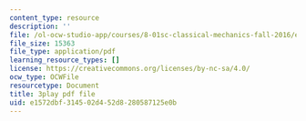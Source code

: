 ```yaml
---
content_type: resource
description: ''
file: /ol-ocw-studio-app/courses/8-01sc-classical-mechanics-fall-2016/e1572dbf314502d452d8280587125e0b_1UD560RQ684.pdf
file_size: 15363
file_type: application/pdf
learning_resource_types: []
license: https://creativecommons.org/licenses/by-nc-sa/4.0/
ocw_type: OCWFile
resourcetype: Document
title: 3play pdf file
uid: e1572dbf-3145-02d4-52d8-280587125e0b
---
```

